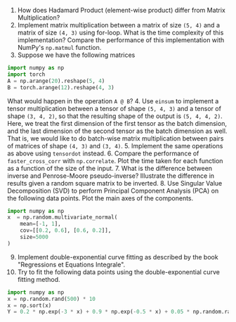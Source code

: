 1. How does Hadamard Product (element-wise product) differ from Matrix Multiplication?
2. Implement matrix multiplication between a matrix of size `(5, 4)` and a matrix of size `(4, 3)` using for-loop. What is the time complexity of this implementation? Compare the performance of this implementation with NumPy's `np.matmul` function.
3. Suppose we have the following matrices

```python
import numpy as np
import torch
A = np.arange(20).reshape(5, 4)
B = torch.arange(12).reshape(4, 3)
```

What would happen in the operation `A @ B`?
4. Use `einsum` to implement a tensor multiplication between a tensor of shape `(5, 4, 3)` and a tensor of shape `(3, 4, 2)`, so that the resulting shape of the output is `(5, 4, 4, 2)`. Here, we treat the first dimension of the first tensor as the batch dimension, and the last dimension of the second tensor as the batch dimension as well. That is, we would like to do batch-wise matrix multiplication between pairs of matrices of shape `(4, 3)` and `(3, 4)`.
5. Implement the same operations as above using `tensordot` instead.
6. Compare the performance of `faster_cross_corr` with `np.correlate`. Plot the time taken for each function as a function of the size of the input.
7. What is the difference between inverse and Penrose-Moore pseudo-inverse? Illustrate the difference in results given a random square matrix to be inverted.
8. Use Singular Value Decomposition (SVD) to perform Principal Component Analysis (PCA) on the following data points. Plot the main axes of the components.

```python
import numpy as np
x  = np.random.multivariate_normal(
    mean=[-1, 1], 
    cov=[[0.2, 0.6], [0.6, 0.2]], 
    size=5000
)
```

9. Implement double-exponential curve fitting as described by the book "Regressions et Equations Integrale".
10. Try to fit the following data points using the double-exponential curve fitting method.

```python
import numpy as np
x = np.random.rand(500) * 10
x = np.sort(x)
Y = 0.2 * np.exp(-3 * x) + 0.9 * np.exp(-0.5 * x) + 0.05 * np.random.randn(500)
```